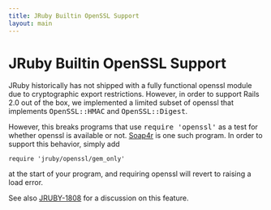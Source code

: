 ```yaml
---
title: JRuby Builtin OpenSSL Support
layout: main
---
```

# JRuby Builtin OpenSSL Support

JRuby historically has not shipped with a fully functional openssl
module due to cryptographic export restrictions. However, in order to
support Rails 2.0 out of the box, we implemented a limited subset of
openssl that implements <tt>OpenSSL::HMAC</tt> and
<tt>OpenSSL::Digest</tt>.

However, this breaks programs that use <tt>require 'openssl'</tt> as a
test for whether openssl is available or not.
[Soap4r](http://dev.ctor.org/soap4r) is one such program. In order to
support this behavior, simply add

    require 'jruby/openssl/gem_only'

at the start of your program, and requiring openssl will revert to raising a load error.

See also [JRUBY-1808](http://jira.codehaus.org/browse/JRUBY-1808) for a discussion on this feature. 